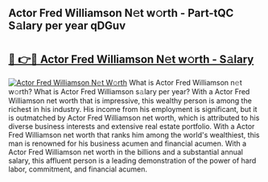 ## Actor Fred Williamson N𝚎t w𝚘rth - Part-tQC S𝚊lary per year qDGuv

# <h2><a href="http://gc01227.nevu.top/?p=Actor+Fred+Williamson">🔗 👉🔴 Actor Fred Williamson N𝚎t w𝚘rth - S𝚊lary</a></h2>

[![Actor Fred Williamson N𝚎t W𝚘rth](https://i.imgur.com/Oavwk0R.jpeg)](http://gc01227.nevu.top/?p=Actor+Fred+Williamson)
What is Actor Fred Williamson n𝚎t w𝚘rth? What is Actor Fred Williamson s𝚊lary per year?
With a Actor Fred Williamson net worth that is impressive, this wealthy person is among the richest in his industry. His income from his employment is significant, but it is outmatched by Actor Fred Williamson net worth, which is attributed to his diverse business interests and extensive real estate portfolio. With a Actor Fred Williamson net worth that ranks him among the world's wealthiest, this man is renowned for his business acumen and financial acumen. With a Actor Fred Williamson net worth in the billions and a substantial annual salary, this affluent person is a leading demonstration of the power of hard labor, commitment, and financial acumen.
